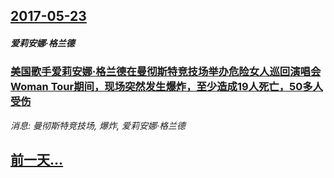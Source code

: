 ## [2017-05-23](/news/2017/05/23/index.md)

##### 爱莉安娜·格兰德
### [美国歌手爱莉安娜·格兰德在曼彻斯特竞技场举办危险女人巡回演唱会 Woman Tour期间，现场突然发生爆炸，至少造成19人死亡，50多人受伤 ](/news/2017/05/23/美国歌手爱莉安娜-格兰德在曼彻斯特竞技场举办危险女人巡回演唱会-Woman-Tour期间-现场突然发生爆炸-至少造成19.md)
_消息: 曼彻斯特竞技场, 爆炸, 爱莉安娜·格兰德_

## [前一天...](/news/2017/05/21/index.md)

